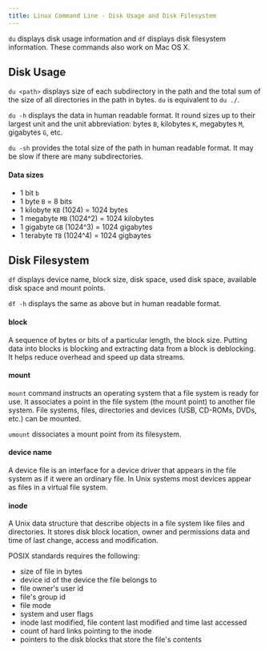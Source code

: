 ```yaml
---
title: Linux Command Line - Disk Usage and Disk Filesystem
---
```


`du` displays disk usage information and `df` displays disk filesystem 
information. These commands also work on Mac OS X.

## Disk Usage

`du <path>` displays size of each subdirectory in the path and the total sum of 
the size of all directories in the path in bytes. `du` is equivalent to `du ./`.

`du -h` displays the data in human readable format. It round sizes up to their 
largest unit and the unit abbreviation: bytes `B`, kilobytes `K`, megabytes `M`, 
gigabytes `G`, etc.

`du -sh` provides the total size of the path in human readable format. It may be 
slow if there are many subdirectories.

#### Data sizes

- 1 bit `b`
- 1 byte `B` = 8 bits
- 1 kilobyte `KB` (1024) = 1024 bytes
- 1 megabyte `MB` (1024^2) = 1024 kilobytes
- 1 gigabyte `GB` (1024^3) = 1024 gigabytes
- 1 terabyte `TB` (1024^4) = 1024 gigbaytes

## Disk Filesystem

`df` displays device name, block size, disk space, used disk space, available 
disk space and mount points.

`df -h` displays the same as above but in human readable format.

#### block

A sequence of bytes or bits of a particular length, the block size. Putting data 
into blocks is blocking and extracting data from a block is deblocking. It helps
reduce overhead and speed up data streams. 

#### mount

`mount` command instructs an operating system that a file system is ready for 
use. It associates a point in the file system (the mount point) to another file 
system. File systems, files, directories and devices (USB, CD-ROMs, DVDs, etc.) 
can be mounted.

`umount` dissociates a mount point from its filesystem.

#### device name

A device file is an interface for a device driver that appears in the file 
system as if it were an ordinary file. In Unix systems most devices appear as 
files in a virtual file system.

#### inode

A Unix data structure that describe objects in a file system like files and 
directories. It stores disk block location, owner and permissions data and time 
of last change, access and modification.

POSIX standards requires the following:

- size of file in bytes
- device id of the device the file belongs to 
- file owner's user id
- file's group id
- file mode
- system and user flags
- inode last modified, file content last modified and time last accessed
- count of hard links pointing to the inode
- pointers to the disk blocks that store the file's contents
